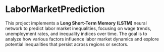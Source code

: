 # LaborMarketPrediction
This project implements a **Long Short-Term Memory (LSTM)** neural network to predict labor market inequalities, focusing on wage trends, unemployment rates, and inequality indices over time. The goal is to analyze how various factors influence labor market dynamics and explore potential inequalities that persist across regions or sectors.

